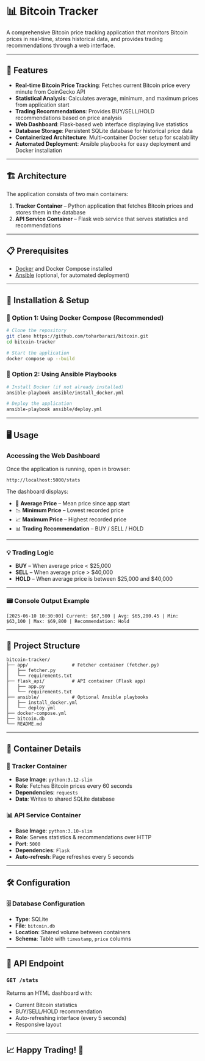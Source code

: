 
# 📊 Bitcoin Tracker

A comprehensive Bitcoin price tracking application that monitors Bitcoin prices in real-time, stores historical data, and provides trading recommendations through a web interface.

---

## 🚀 Features

- **Real-time Bitcoin Price Tracking**: Fetches current Bitcoin price every minute from CoinGecko API  
- **Statistical Analysis**: Calculates average, minimum, and maximum prices from application start  
- **Trading Recommendations**: Provides BUY/SELL/HOLD recommendations based on price analysis  
- **Web Dashboard**: Flask-based web interface displaying live statistics  
- **Database Storage**: Persistent SQLite database for historical price data  
- **Containerized Architecture**: Multi-container Docker setup for scalability  
- **Automated Deployment**: Ansible playbooks for easy deployment and Docker installation  

---

## 🏗️ Architecture

The application consists of two main containers:

1. **Tracker Container** – Python application that fetches Bitcoin prices and stores them in the database  
2. **API Service Container** – Flask web service that serves statistics and recommendations

---

## 📋 Prerequisites

- [Docker](https://www.docker.com/products/docker-desktop) and Docker Compose installed  
- [Ansible](https://www.ansible.com/) (optional, for automated deployment)

---

## 🔧 Installation & Setup

### 🔹 Option 1: Using Docker Compose (Recommended)

```bash
# Clone the repository
git clone https://github.com/toharbarazi/bitcoin.git
cd bitcoin-tracker

# Start the application
docker compose up --build
````

### 🔹 Option 2: Using Ansible Playbooks

```bash
# Install Docker (if not already installed)
ansible-playbook ansible/install_docker.yml

# Deploy the application
ansible-playbook ansible/deploy.yml
```

---

## 🖥️ Usage

### Accessing the Web Dashboard

Once the application is running, open in browser:

```
http://localhost:5000/stats
```

The dashboard displays:

* 🧮 **Average Price** – Mean price since app start
* 📉 **Minimum Price** – Lowest recorded price
* 📈 **Maximum Price** – Highest recorded price
* 📊 **Trading Recommendation** – BUY / SELL / HOLD

---

### 💡 Trading Logic

* **BUY** – When average price < \$25,000
* **SELL** – When average price > \$40,000
* **HOLD** – When average price is between \$25,000 and \$40,000

---

### 📟 Console Output Example

```
[2025-06-10 10:30:00] Current: $67,500 | Avg: $65,200.45 | Min: $63,100 | Max: $69,800 | Recommendation: Hold
```

---

## 📁 Project Structure

```
bitcoin-tracker/
├── app/                # Fetcher container (fetcher.py)
│   ├── fetcher.py
│   └── requirements.txt
├── flask_api/          # API container (Flask app)
│   ├── app.py
│   └── requirements.txt
├── ansible/            # Optional Ansible playbooks
│   ├── install_docker.yml
│   └── deploy.yml
├── docker-compose.yml
├── bitcoin.db
└── README.md
```

---

## 🐳 Container Details

### 🛒 Tracker Container

* **Base Image**: `python:3.12-slim`
* **Role**: Fetches Bitcoin prices every 60 seconds
* **Dependencies**: `requests`
* **Data**: Writes to shared SQLite database

### 📊 API Service Container

* **Base Image**: `python:3.10-slim`
* **Role**: Serves statistics & recommendations over HTTP
* **Port**: `5000`
* **Dependencies**: `Flask`
* **Auto-refresh**: Page refreshes every 5 seconds

---

## 🛠️ Configuration

### 🗄️ Database Configuration

* **Type**: SQLite
* **File**: `bitcoin.db`
* **Location**: Shared volume between containers
* **Schema**: Table with `timestamp`, `price` columns

---

## 🚦 API Endpoint

### `GET /stats`

Returns an HTML dashboard with:

* Current Bitcoin statistics
* BUY/SELL/HOLD recommendation
* Auto-refreshing interface (every 5 seconds)
* Responsive layout

---

## 📈 Happy Trading! 🚀


